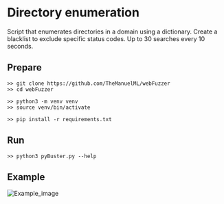 # Directory enumeration
Script that enumerates directories in a domain using a dictionary. Create a blacklist to exclude specific status codes. Up to 30 searches every 10 seconds.

## Prepare
```
>> git clone https://github.com/TheManuelML/webFuzzer
>> cd webFuzzer

>> python3 -m venv venv
>> source venv/bin/activate

>> pip install -r requirements.txt
```

## Run
```
>> python3 pyBuster.py --help
```

## Example
![Example_image](https://github.com/TheManuelML/dirEnumeration/assets/82970354/69ea1b3c-0320-43b4-884c-e355da9df3f9)
